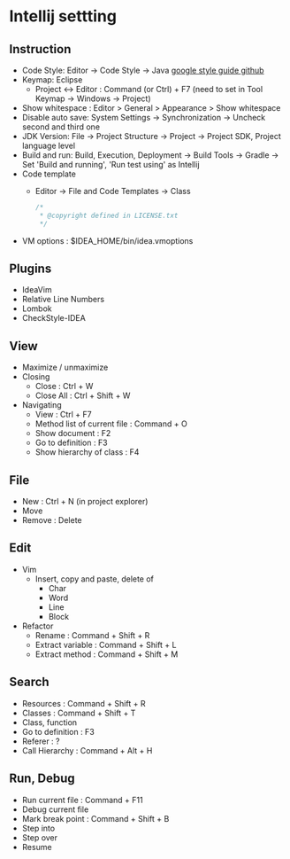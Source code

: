 # Intellij settting

## Instruction

- Code Style: Editor -> Code Style -> Java [google style guide github](https://github.com/google/styleguide)
- Keymap: Eclipse
  - Project <-> Editor : Command (or Ctrl) + F7 (need to set in Tool Keymap -> Windows -> Project)
- Show whitespace : Editor > General > Appearance > Show whitespace
- Disable auto save: System Settings -> Synchronization -> Uncheck second and third one
- JDK Version: File -> Project Structure -> Project -> Project SDK, Project language level
- Build and run: Build, Execution, Deployment -> Build Tools -> Gradle -> Set 'Build and running', 'Run test using' as Intellij
- Code template
  - Editor -> File and Code Templates -> Class

    ```java
    /*
     * @copyright defined in LICENSE.txt
     */

    ```
- VM options : $IDEA_HOME/bin/idea.vmoptions

## Plugins

- IdeaVim
- Relative Line Numbers
- Lombok
- CheckStyle-IDEA

## View

- Maximize / unmaximize
- Closing
  - Close : Ctrl + W
  - Close All : Ctrl + Shift + W
- Navigating
  - View : Ctrl + F7
  - Method list of current file : Command + O
  - Show document : F2
  - Go to definition : F3
  - Show hierarchy of class : F4

## File

- New : Ctrl + N (in project explorer)
- Move
- Remove : Delete

## Edit

- Vim
  - Insert, copy and paste, delete of
    - Char
    - Word
    - Line
    - Block
- Refactor
  - Rename : Command + Shift + R
  - Extract variable : Command + Shift + L
  - Extract method : Command + Shift + M

## Search

- Resources : Command + Shift + R
- Classes : Command + Shift + T
- Class, function
- Go to definition : F3
- Referer : ?
- Call Hierarchy : Command + Alt + H

## Run, Debug

- Run current file : Command + F11
- Debug current file
- Mark break point : Command + Shift + B
- Step into
- Step over
- Resume
